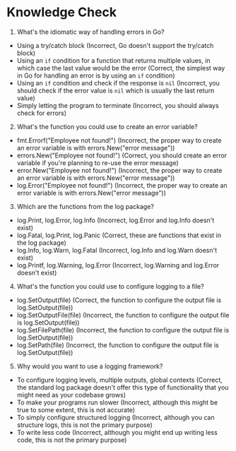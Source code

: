 # Knowledge Check

1. What's the idiomatic way of handling errors in Go?

- Using a try/catch block (Incorrect, Go doesn't support the try/catch block)
- Using an `if` condition for a function that returns multiple values, in which case the last value would be the error (Correct, the simplest way in Go for handling an error is by using an `if` condition)
- Using an `if` condition and check if the response is `nil` (Incorrect, you should check if the error value is `nil` which is usually the last return value)
- Simply letting the program to terminate (Incorrect, you should always check for errors)

2. What's the function you could use to create an error variable?

- fmt.Errorf("Employee not found!") (Incorrect, the proper way to create an error variable is with errors.New("error message"))
- errors.New("Employee not found!") (Correct, you should create an error variable if you're planning to re-use the error message)
- error.New("Employee not found!") (Incorrect, the proper way to create an error variable is with errors.New("error message"))
- log.Error("Employee not found!") (Incorrect, the proper way to create an error variable is with errors.New("error message"))

3. Which are the functions from the log package?

- log.Print, log.Error, log.Info (Incorrect, log.Error and log.Info doesn't exist)
- log.Fatal, log.Print, log.Panic (Correct, these are functions that exist in the log package)
- log.Info, log.Warn, log.Fatal (Incorrect, log.Info and log.Warn doesn't exist)
- log.Printf, log.Warning, log.Error (Incorrect, log.Warning and log.Error doesn't exist)

4. What's the function you could use to configure logging to a file?

- log.SetOutput(file) (Correct, the function to configure the output file is log.SetOutput(file))
- log.SetOutputFile(file) (Incorrect, the function to configure the output file is log.SetOutput(file))
- log.SetFilePath(file) (Incorrect, the function to configure the output file is log.SetOutput(file))
- log.SetPath(file) (Incorrect, the function to configure the output file is log.SetOutput(file))

5. Why would you want to use a logging framework?

- To configure logging levels, multiple outputs, global contexts (Correct, the standard log package doesn't offer this type of functionality that you might need as your codebase grows)
- To make your programs run slower (Incorrect, although this might be true to some extent, this is not accurate)
- To simply configure structured logging (Incorrect, although you can structure logs, this is not the primary purpose)
- To write less code (Incorrect, although you might end up writing less code, this is not the primary purpose)